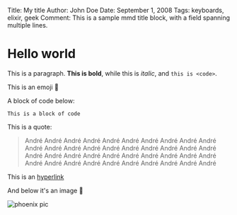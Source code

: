 Title:   My title
Author:  John Doe
Date:    September 1, 2008
Tags:    keyboards, elixir, geek
Comment: This is a sample mmd title block, with
         a field spanning multiple lines.

# Hello world

This is a paragraph. **This is bold**, while this is _italic_, and `this is <code>`.

This is an emoji :rainbow:

A block of code below:

```
This is a block of code
```

This is a quote:

> André André André André André André André André André André André André André André André André André André André André André André André André André André André André André André André André André André André André André André André André 

This is an [hyperlink](/)

And below it's an image :art:

![phoenix pic](/images/phoenix.png)
